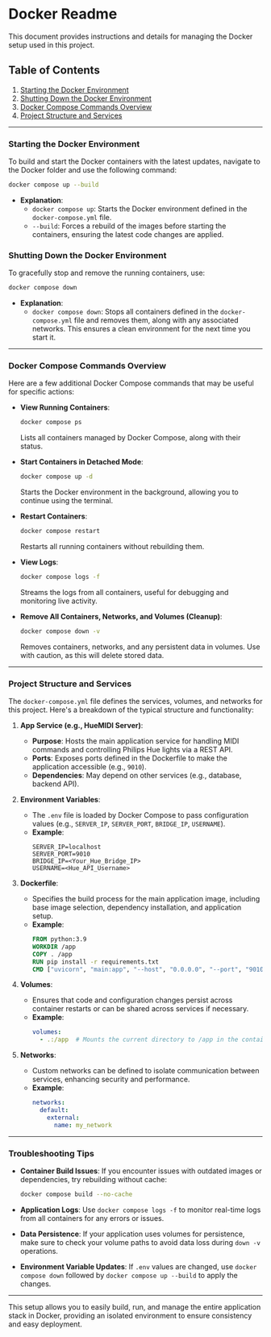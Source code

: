 # Docker Readme

This document provides instructions and details for managing the Docker setup used in this project.

## Table of Contents
1. [Starting the Docker Environment](#starting-the-docker-environment)
2. [Shutting Down the Docker Environment](#shutting-down-the-docker-environment)
3. [Docker Compose Commands Overview](#docker-compose-commands-overview)
4. [Project Structure and Services](#project-structure-and-services)

---

### Starting the Docker Environment

To build and start the Docker containers with the latest updates, navigate to the Docker folder and use the following command:

```bash
docker compose up --build
```

- **Explanation**:
  - `docker compose up`: Starts the Docker environment defined in the `docker-compose.yml` file.
  - `--build`: Forces a rebuild of the images before starting the containers, ensuring the latest code changes are applied.

### Shutting Down the Docker Environment

To gracefully stop and remove the running containers, use:

```bash
docker compose down
```

- **Explanation**:
  - `docker compose down`: Stops all containers defined in the `docker-compose.yml` file and removes them, along with any associated networks. This ensures a clean environment for the next time you start it.

---

### Docker Compose Commands Overview

Here are a few additional Docker Compose commands that may be useful for specific actions:

- **View Running Containers**:
  ```bash
  docker compose ps
  ```
  Lists all containers managed by Docker Compose, along with their status.

- **Start Containers in Detached Mode**:
  ```bash
  docker compose up -d
  ```
  Starts the Docker environment in the background, allowing you to continue using the terminal.

- **Restart Containers**:
  ```bash
  docker compose restart
  ```
  Restarts all running containers without rebuilding them.

- **View Logs**:
  ```bash
  docker compose logs -f
  ```
  Streams the logs from all containers, useful for debugging and monitoring live activity.

- **Remove All Containers, Networks, and Volumes (Cleanup)**:
  ```bash
  docker compose down -v
  ```
  Removes containers, networks, and any persistent data in volumes. Use with caution, as this will delete stored data.

---

### Project Structure and Services

The `docker-compose.yml` file defines the services, volumes, and networks for this project. Here's a breakdown of the typical structure and functionality:

1. **App Service (e.g., HueMIDI Server)**:
   - **Purpose**: Hosts the main application service for handling MIDI commands and controlling Philips Hue lights via a REST API.
   - **Ports**: Exposes ports defined in the Dockerfile to make the application accessible (e.g., `9010`).
   - **Dependencies**: May depend on other services (e.g., database, backend API).
   
2. **Environment Variables**:
   - The `.env` file is loaded by Docker Compose to pass configuration values (e.g., `SERVER_IP`, `SERVER_PORT`, `BRIDGE_IP`, `USERNAME`).
   - **Example**:
     ```plaintext
     SERVER_IP=localhost
     SERVER_PORT=9010
     BRIDGE_IP=<Your_Hue_Bridge_IP>
     USERNAME=<Hue_API_Username>
     ```
   
3. **Dockerfile**:
   - Specifies the build process for the main application image, including base image selection, dependency installation, and application setup.
   - **Example**:
     ```Dockerfile
     FROM python:3.9
     WORKDIR /app
     COPY . /app
     RUN pip install -r requirements.txt
     CMD ["uvicorn", "main:app", "--host", "0.0.0.0", "--port", "9010"]
     ```

4. **Volumes**:
   - Ensures that code and configuration changes persist across container restarts or can be shared across services if necessary.
   - **Example**:
     ```yaml
     volumes:
       - .:/app  # Mounts the current directory to /app in the container
     ```

5. **Networks**:
   - Custom networks can be defined to isolate communication between services, enhancing security and performance.
   - **Example**:
     ```yaml
     networks:
       default:
         external:
           name: my_network
     ```

---

### Troubleshooting Tips

- **Container Build Issues**: If you encounter issues with outdated images or dependencies, try rebuilding without cache:
  ```bash
  docker compose build --no-cache
  ```

- **Application Logs**: Use `docker compose logs -f` to monitor real-time logs from all containers for any errors or issues.

- **Data Persistence**: If your application uses volumes for persistence, make sure to check your volume paths to avoid data loss during `down -v` operations.

- **Environment Variable Updates**: If `.env` values are changed, use `docker compose down` followed by `docker compose up --build` to apply the changes.

---

This setup allows you to easily build, run, and manage the entire application stack in Docker, providing an isolated environment to ensure consistency and easy deployment.